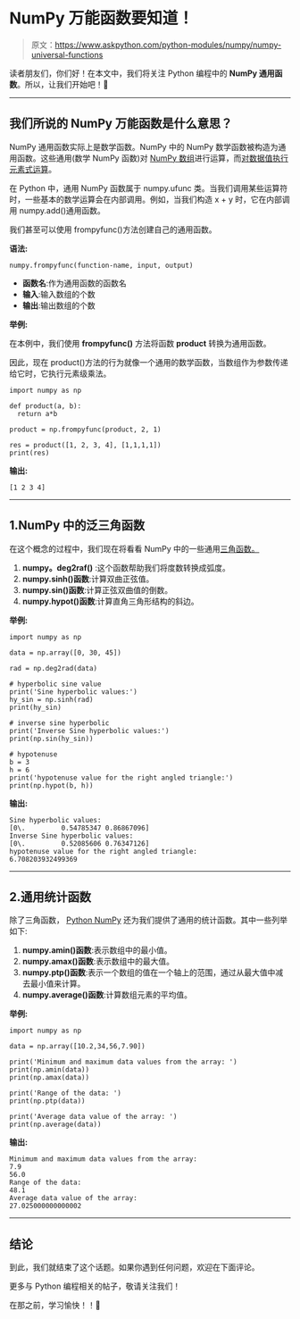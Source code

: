# NumPy 万能函数要知道！

> 原文：<https://www.askpython.com/python-modules/numpy/numpy-universal-functions>

读者朋友们，你们好！在本文中，我们将关注 Python 编程中的 **NumPy 通用函数**。所以，让我们开始吧！🙂

* * *

## 我们所说的 NumPy 万能函数是什么意思？

NumPy 通用函数实际上是数学函数。NumPy 中的 NumPy 数学函数被构造为通用函数。这些通用(数学 NumPy 函数)对 [NumPy 数组](https://www.askpython.com/python-modules/numpy/python-numpy-arrays)进行运算，而[对数据值执行元素式运算](https://www.askpython.com/python-modules/numpy/numpy-broadcasting)。

在 Python 中，通用 NumPy 函数属于 numpy.ufunc 类。当我们调用某些运算符时，一些基本的数学运算会在内部调用。例如，当我们构造 x + y 时，它在内部调用 numpy.add()通用函数。

我们甚至可以使用 frompyfunc()方法创建自己的通用函数。

**语法:**

```
numpy.frompyfunc(function-name, input, output)

```

*   **函数名**:作为通用函数的函数名
*   **输入**:输入数组的个数
*   **输出**:输出数组的个数

**举例:**

在本例中，我们使用 **frompyfunc()** 方法将函数 **product** 转换为通用函数。

因此，现在 product()方法的行为就像一个通用的数学函数，当数组作为参数传递给它时，它执行元素级乘法。

```
import numpy as np

def product(a, b):
  return a*b

product = np.frompyfunc(product, 2, 1)

res = product([1, 2, 3, 4], [1,1,1,1])
print(res)

```

**输出:**

```
[1 2 3 4]

```

* * *

## 1.NumPy 中的泛三角函数

在这个概念的过程中，我们现在将看看 NumPy 中的一些通用[三角函数。](https://www.askpython.com/python/numpy-trigonometric-functions)

1.  **numpy。deg2raf()** :这个函数帮助我们将度数转换成弧度。
2.  **numpy.sinh()函数**:计算双曲正弦值。
3.  **numpy.sin()函数**:计算正弦双曲值的倒数。
4.  **numpy.hypot()函数**:计算直角三角形结构的斜边。

**举例:**

```
import numpy as np

data = np.array([0, 30, 45])

rad = np.deg2rad(data)

# hyperbolic sine value
print('Sine hyperbolic values:')
hy_sin = np.sinh(rad)
print(hy_sin)

# inverse sine hyperbolic
print('Inverse Sine hyperbolic values:')
print(np.sin(hy_sin))

# hypotenuse
b = 3
h = 6
print('hypotenuse value for the right angled triangle:')
print(np.hypot(b, h))

```

**输出:**

```
Sine hyperbolic values:
[0\.         0.54785347 0.86867096]
Inverse Sine hyperbolic values:
[0\.         0.52085606 0.76347126]
hypotenuse value for the right angled triangle:
6.708203932499369

```

* * *

## 2.通用统计函数

除了三角函数， [Python NumPy](https://www.askpython.com/python-modules/numpy/python-numpy-module) 还为我们提供了通用的统计函数。其中一些列举如下:

1.  **numpy.amin()函数**:表示数组中的最小值。
2.  **numpy.amax()函数**:表示数组中的最大值。
3.  **numpy.ptp()函数**:表示一个数组的值在一个轴上的范围，通过从最大值中减去最小值来计算。
4.  **numpy.average()函数**:计算数组元素的平均值。

**举例:**

```
import numpy as np

data = np.array([10.2,34,56,7.90])

print('Minimum and maximum data values from the array: ')
print(np.amin(data))
print(np.amax(data))

print('Range of the data: ')
print(np.ptp(data))

print('Average data value of the array: ')
print(np.average(data))

```

**输出:**

```
Minimum and maximum data values from the array:
7.9
56.0
Range of the data:
48.1
Average data value of the array:
27.025000000000002

```

* * *

## 结论

到此，我们就结束了这个话题。如果你遇到任何问题，欢迎在下面评论。

更多与 Python 编程相关的帖子，敬请关注我们！

在那之前，学习愉快！！🙂